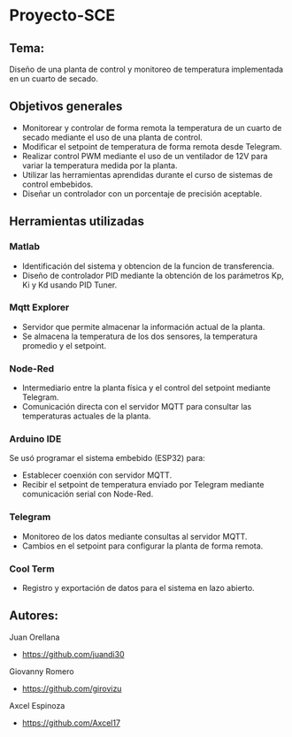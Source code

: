 # Proyecto-SCE
## Tema: 
Diseño de una planta de control y monitoreo de temperatura implementada en un cuarto de secado.

## Objetivos generales

* Monitorear y controlar de forma remota la temperatura de un cuarto de secado mediante el uso de una planta de control.
* Modificar el setpoint de temperatura de forma remota desde Telegram.
* Realizar control PWM mediante el uso de un ventilador de 12V para variar la temperatura medida por la planta.
* Utilizar las herramientas aprendidas durante el curso de sistemas de control embebidos.
* Diseñar un controlador con un porcentaje de precisión aceptable.

## Herramientas utilizadas

### Matlab
- Identificación del sistema y obtencion de la funcion de transferencia.
- Diseño de controlador PID mediante la obtención de los parámetros Kp, Ki y Kd usando PID Tuner.

### Mqtt Explorer
- Servidor que permite almacenar la información actual de la planta. 
- Se almacena la temperatura de los dos sensores, la temperatura promedio y el setpoint.

### Node-Red
- Intermediario entre la planta física y el control del setpoint mediante Telegram.
- Comunicación directa con el servidor MQTT para consultar las temperaturas actuales de la planta.

### Arduino IDE
Se usó programar el sistema embebido (ESP32) para:
- Establecer coenxión con servidor MQTT.
- Recibir el setpoint de temperatura enviado por Telegram mediante comunicación serial con Node-Red. 

### Telegram
- Monitoreo de los datos mediante consultas al servidor MQTT.
- Cambios en el setpoint para configurar la planta de forma remota.

### Cool Term
- Registro y exportación de datos para el sistema en lazo abierto.

## Autores:
Juan Orellana 
* https://github.com/juandi30

Giovanny Romero 
* https://github.com/girovizu

Axcel Espinoza 
* https://github.com/Axcel17

